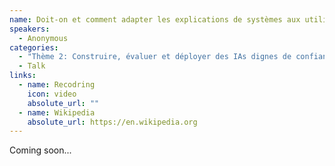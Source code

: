 ```yaml
---
name: Doit-on et comment adapter les explications de systèmes aux utilisateurs? 
speakers:
  - Anonymous
categories:
  - "Thème 2: Construire, évaluer et déployer des IAs dignes de confiance"
  - Talk
links:
  - name: Recodring
    icon: video
    absolute_url: ""
  - name: Wikipedia
    absolute_url: https://en.wikipedia.org
---
```


Coming soon...
